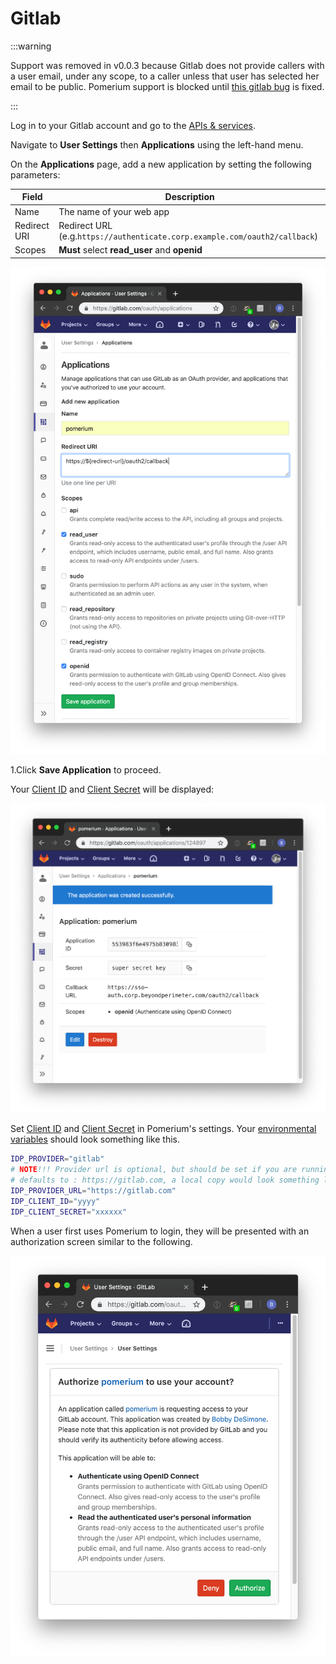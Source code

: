 # Gitlab

:::warning

Support was removed in v0.0.3 because Gitlab does not provide callers with a user email, under any scope, to a caller unless that user has selected her email to be public. Pomerium support is blocked until [this gitlab bug](https://gitlab.com/gitlab-org/gitlab-ce/issues/44435#note_88150387) is fixed.

:::

Log in to your Gitlab account and go to the [APIs & services](https://console.developers.google.com/projectselector/apis/credentials).

Navigate to **User Settings** then **Applications** using the left-hand menu.

On the **Applications** page, add a new application by setting the following parameters:

| Field        | Description                                                                |
| ------------ | -------------------------------------------------------------------------- |
| Name         | The name of your web app                                                   |
| Redirect URI | Redirect URL (e.g.`https://authenticate.corp.example.com/oauth2/callback`) |
| Scopes       | **Must** select **read_user** and **openid**                               |

![Create New Credentials](./img/gitlab-create-application.png)

1.Click **Save Application** to proceed.

Your [Client ID] and [Client Secret] will be displayed:

![Gitlab OAuth Client ID and Secret](./img/gitlab-credentials.png)

Set [Client ID] and [Client Secret] in Pomerium's settings. Your [environmental variables] should look something like this.

```bash
IDP_PROVIDER="gitlab"
# NOTE!!! Provider url is optional, but should be set if you are running an on-premise instance
# defaults to : https://gitlab.com, a local copy would look something like `http://gitlab.corp.beyondperimeter.com`
IDP_PROVIDER_URL="https://gitlab.com"
IDP_CLIENT_ID="yyyy"
IDP_CLIENT_SECRET="xxxxxx"
```

When a user first uses Pomerium to login, they will be presented with an authorization screen similar to the following.

![gitlab access authorization screen](./img/gitlab-verify-access.png)

[client id]: ../reference/reference.md#identity-provider-client-id
[client secret]: ../reference/reference.md#identity-provider-client-secret
[environmental variables]: https://en.wikipedia.org/wiki/Environment_variable
[oauth2]: https://oauth.net/2/
[openid connect]: https://en.wikipedia.org/wiki/OpenID_Connect
